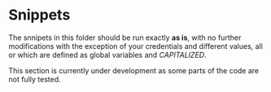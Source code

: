# Snippets

The snnipets in this folder should be run exactly **as is**, with no further modifications with the exception of your credentials and different values, all or which are defined as global variables and _CAPITALIZED_.

This section is currently under development as some parts of the code are not fully tested.
